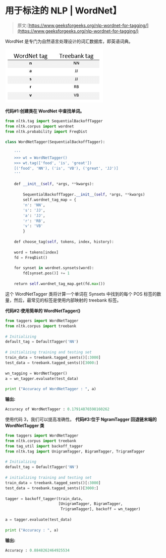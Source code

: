 # 用于标注的 NLP | WordNet】

> 原文:[https://www.geeksforgeeks.org/nlp-wordnet-for-tagging/](https://www.geeksforgeeks.org/nlp-wordnet-for-tagging/)

WordNet 是专门为自然语言处理设计的词汇数据库，即英语词典。

![](img/f8e505c5b9f8cd27fc0c7e1aac8b0e48.png)

**代码#1:创建类在 WordNet 中查找单词。**

```py
from nltk.tag import SequentialBackoffTagger
from nltk.corpus import wordnet
from nltk.probability import FreqDist

class WordNetTagger(SequentialBackoffTagger):

    '''
    >>> wt = WordNetTagger()
    >>> wt.tag(['food', 'is', 'great'])
    [('food', 'NN'), ('is', 'VB'), ('great', 'JJ')]
    '''

    def __init__(self, *args, **kwargs):

        SequentialBackoffTagger.__init__(self, *args, **kwargs)
        self.wordnet_tag_map = {
        'n': 'NN',
        's': 'JJ',
        'a': 'JJ',
        'r': 'RB',
        'v': 'VB'
        }

    def choose_tag(self, tokens, index, history):

    word = tokens[index]
    fd = FreqDist()

    for synset in wordnet.synsets(word):
        fd[synset.pos()] += 1

    return self.wordnet_tag_map.get(fd.max())
```

这个 WordNetTagger 类将计算一个单词在 Synsets 中找到的每个 POS 标签的数量，然后，最常见的标签是使用内部映射的 treebank 标签。

**代码#2:使用简单的 WordNetTagger()**

```py
from taggers import WordNetTagger
from nltk.corpus import treebank

# Initializing
default_tag = DefaultTagger('NN')

# initializing training and testing set    
train_data = treebank.tagged_sents()[:3000]
test_data = treebank.tagged_sents()[3000:]

wn_tagging = WordNetTagger()
a = wn_tagger.evaluate(test_data)

print ("Accuracy of WordNetTagger : ", a)
```

**输出:**

```py
Accuracy of WordNetTagger : 0.17914876598160262

```

使用代码 3，我们可以提高准确性。
**代码#3:位于 NgramTagger 回退链末端的 WordNetTagger 类**

```py
from taggers import WordNetTagger
from nltk.corpus import treebank
from tag_util import backoff_tagger
from nltk.tag import UnigramTagger, BigramTagger, TrigramTagger

# Initializing
default_tag = DefaultTagger('NN')

# initializing training and testing set    
train_data = treebank.tagged_sents()[:3000]
test_data = treebank.tagged_sents()[3000:]

tagger = backoff_tagger(train_data,
                        [UnigramTagger, BigramTagger,
                         TrigramTagger], backoff = wn_tagger)

a = tagger.evaluate(test_data)

print ("Accuracy : ", a)
```

**输出:**

```py
Accuracy : 0.8848262464925534

```